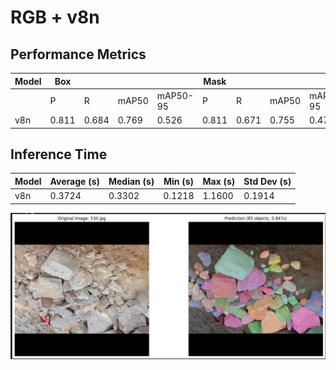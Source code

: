 # RGB + v8n

## Performance Metrics

| Model | Box |  |  |  | Mask |  |  |  |
|-------|-----|-----|-----|-----|-----|-----|-----|-----|
|       | P   | R   | mAP50 | mAP50-95 | P   | R   | mAP50 | mAP50-95 |
| v8n   | 0.811 | 0.684 | 0.769 | 0.526 | 0.811 | 0.671 | 0.755 | 0.470 |

## Inference Time

| Model | Average (s) | Median (s) | Min (s) | Max (s) | Std Dev (s) |
|-------|------------|-----------|---------|---------|-------------|
| v8n   | 0.3724     | 0.3302    | 0.1218  | 1.1600  | 0.1914      |

![alt text](image/image-3.png)

